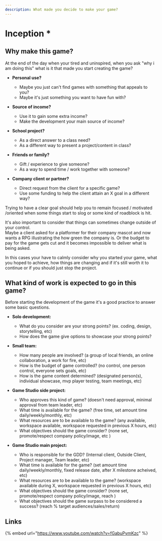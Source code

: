 ```yaml
---
description: What made you decide to make your game?
---
```


# Inception \*

## Why make this game?

At the end of the day when your tired and uninspired, when you ask "why i am doing this" what is it that made you start creating the game?

* **Personal use?**

  * Maybe you just can't find games with something that appeals to you?
  * Maybe it's just something you want to have fun with?

* **Source of income?**
  * Use it to gain some extra income?
  * Make the development your main source of income? 
* **School project?**
  * As a direct answer to a class need? 
  * As a different way to present a project/content in class? 
* **Friends or family?**
  * Gift / experience to give someone?
  * As a way to spend time / work together with someone? 
* **Company client or partner?**
  * Direct request from the client for a specific game?
  * Use some funding to help the client attain an X goal in a different way?

Trying to have a clear goal should help you to remain focused / motivated /oriented when some things start to slog or some kind of roadblock is hit.

It's also important to consider that things can sometimes change outside of your control.  
Maybe a client asked for a platformer for their company mascot and now wants a RPG illustrating the how green the company is. Or the budget to pay for the game gets cut and it becomes impossible to deliver what is being asked.

In this cases your have to calmly consider why you started your game, what you hoped to achieve, how things are changing and if it's still worth it to continue or if you should just stop the project.

## What kind of work is expected to go in this game?

Before starting the development of the game it's a good practice to answer some basic questions.

* **Solo development:**

  * What do you consider are your strong points? \(ex. coding, design, storytelling, etc\)
  * How does the game give options to showcase your strong points?

* **Small team:**

  * How many people are involved? \(a group of local friends, an online collaboration, a work for fire, etc\)
  * How is the budget of game controlled? \(no control, one person control, everyone sets goals, etc\)
  * How is the game content determined? \(designated person\(s\), individual showcase, mvp player testing, team meetings, etc\)

* **Game Studio side project:**

  * Who approves this kind of game? \(doesn't need approval, minimal approval from team leader, etc\)
  * What time is available for the game? \(free time, set amount time daily/weekly/monthly, etc\)
  * What resources are to be available to the game? \(any available, workspace available, workspace requested in previous X hours, etc\)
  * What objectives should the game consider? \(none set, promote/respect company policy/image, etc \)

* **Game Studio main project:**
  * Who is responsible for the GDD? \(Internal client, Outside Client, Project manager, Team leader, etc\)
  * What time is available for the game? \(set amount time daily/weekly/monthly, fixed release date, after X milestone acheived, etc\)
  * What resources are to be available to the game? \(workspace available during X, workspace requested in previous X hours, etc\)
  * What objectives should the game consider? \(none set, promote/respect company policy/image, reach \)
  * What objectives should the game surpass to be considered a success? \(reach % target audiences/sales/return\)

## Links

{% embed url="https://www.youtube.com/watch?v=fGabuPymKzc" %}



